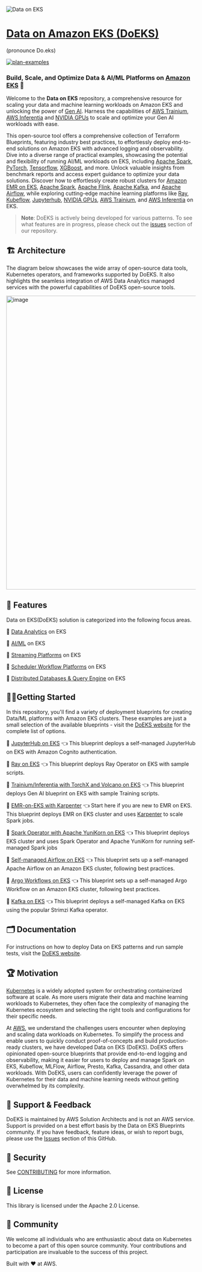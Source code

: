![Data on EKS](website/static/img/doeks-logo-green.png)
# [Data on Amazon EKS (DoEKS)](https://awslabs.github.io/data-on-eks/)
(pronounce Do.eks)


[![plan-examples](https://github.com/awslabs/data-on-eks/actions/workflows/plan-examples.yml/badge.svg?branch=main)](https://github.com/awslabs/data-on-eks/actions/workflows/plan-examples.yml)

### Build, Scale, and Optimize Data & AI/ML Platforms on [Amazon EKS](https://aws.amazon.com/eks/) 🚀

Welcome to the **Data on EKS** repository, a comprehensive resource for scaling your data and machine learning workloads on Amazon EKS and unlocking the power of [Gen AI](https://aws.amazon.com/generative-ai/). Harness the capabilities of [AWS Trainium](https://aws.amazon.com/machine-learning/trainium/), [AWS Inferentia](https://aws.amazon.com/machine-learning/inferentia/) and [NVIDIA GPUs](https://aws.amazon.com/nvidia/) to scale and optimize your Gen AI workloads with ease.

This open-source tool offers a comprehensive collection of Terraform Blueprints, featuring industry best practices, to effortlessly deploy end-to-end solutions on Amazon EKS with advanced logging and observability. Dive into a diverse range of practical examples, showcasing the potential and flexibility of running AI/ML workloads on EKS, including [Apache Spark](https://spark.apache.org/), [PyTorch](https://pytorch.org/), [Tensorflow](https://www.tensorflow.org/), [XGBoost](https://xgboost.readthedocs.io/en/stable/), and more. Unlock valuable insights from benchmark reports and access expert guidance to optimize your data solutions. Discover how to effortlessly create robust clusters for [Amazon EMR on EKS](https://docs.aws.amazon.com/emr/latest/EMR-on-EKS-DevelopmentGuide/emr-eks.html), [Apache Spark](https://spark.apache.org/), [Apache Flink](https://flink.apache.org/), [Apache Kafka](https://kafka.apache.org/), and [Apache Airflow](https://airflow.apache.org/), while exploring cutting-edge machine learning platforms like [Ray](https://www.ray.io/), [Kubeflow](https://awslabs.github.io/kubeflow-manifests/), [Jupyterhub](https://jupyter.org/hub), [NVIDIA GPUs](https://aws.amazon.com/nvidia/), [AWS Trainium](https://aws.amazon.com/machine-learning/trainium/), and [AWS Inferentia](https://aws.amazon.com/machine-learning/inferentia/) on EKS.


> **Note**: DoEKS is actively being developed for various patterns. To see what features are in progress, please check out the [issues](https://github.com/awslabs/data-on-eks/issues) section of our repository.

## 🏗️ Architecture
The diagram below showcases the wide array of open-source data tools, Kubernetes operators, and frameworks supported by DoEKS. It also highlights the seamless integration of AWS Data Analytics managed services with the powerful capabilities of DoEKS open-source tools.

<img width="779" alt="image" src="https://user-images.githubusercontent.com/19464259/208900860-a7ccdaeb-158d-4767-baad-fbc76388bc09.png">


## 🌟 Features
Data on EKS(DoEKS) solution is categorized into the following focus areas.

🎯  [Data Analytics](https://awslabs.github.io/data-on-eks/docs/blueprints/data-analytics) on EKS

🎯  [AI/ML](https://awslabs.github.io/data-on-eks/docs/blueprints/ai-ml) on EKS

🎯  [Streaming Platforms](https://awslabs.github.io/data-on-eks/docs/blueprints/streaming-platforms) on EKS

🎯  [Scheduler Workflow Platforms](https://awslabs.github.io/data-on-eks/docs/blueprints/job-schedulers) on EKS

🎯  [Distributed Databases & Query Engine](https://awslabs.github.io/data-on-eks/docs/blueprints/distributed-databases) on EKS

## 🏃‍♀️Getting Started
In this repository, you'll find a variety of deployment blueprints for creating Data/ML platforms with Amazon EKS clusters. These examples are just a small selection of the available blueprints - visit the [DoEKS website](https://awslabs.github.io/data-on-eks/) for the complete list of options.

🚀 [JupyterHub on EKS](https://awslabs.github.io/data-on-eks/docs/blueprints/ai-ml/jupyterhub) 👈 This blueprint deploys a self-managed JupyterHub on EKS with Amazon Cognito authentication.

🚀 [Ray on EKS](https://awslabs.github.io/data-on-eks/docs/blueprints/ai-ml/ray) 👈 This blueprint deploys Ray Operator on EKS with sample scripts.

🚀 [Trainium/Inferentia with TorchX and Volcano on EKS](https://awslabs.github.io/data-on-eks/docs/blueprints/ai-ml/trainium) 👈 This blueprint deploys Gen AI blueprint on EKS with sample Training scripts.

🚀 [EMR-on-EKS with Karpenter](https://awslabs.github.io/data-on-eks/docs/blueprints/amazon-emr-on-eks/emr-eks-karpenter)  👈 Start here if you are new to EMR on EKS. This blueprint deploys EMR on EKS cluster and uses [Karpenter](https://karpenter.sh/) to scale Spark jobs.

🚀 [Spark Operator with Apache YuniKorn on EKS](https://awslabs.github.io/data-on-eks/docs/blueprints/data-analytics/spark-operator-yunikorn) 👈 This blueprint deploys EKS cluster and uses Spark Operator and Apache YuniKorn for running self-managed Spark jobs

🚀 [Self-managed Airflow on EKS](https://awslabs.github.io/data-on-eks/docs/blueprints/job-schedulers/self-managed-airflow) 👈 This blueprint sets up a self-managed Apache Airflow on an Amazon EKS cluster, following best practices.

🚀 [Argo Workflows on EKS](https://awslabs.github.io/data-on-eks/docs/blueprints/job-schedulers/argo-workflows-eks) 👈 This blueprint sets up a self-managed Argo Workflow on an Amazon EKS cluster, following best practices.

🚀 [Kafka on EKS](https://awslabs.github.io/data-on-eks/docs/blueprints/streaming-platforms/kafka) 👈 This blueprint deploys a self-managed Kafka on EKS using the popular Strimzi Kafka operator.



## 🗂️ Documentation
For instructions on how to deploy Data on EKS patterns and run sample tests, visit the [DoEKS website](https://awslabs.github.io/data-on-eks/).

## 🏆 Motivation
[Kubernetes](https://kubernetes.io/) is a widely adopted system for orchestrating containerized software at scale. As more users migrate their data and machine learning workloads to Kubernetes, they often face the complexity of managing the Kubernetes ecosystem and selecting the right tools and configurations for their specific needs.

At [AWS](https://aws.amazon.com/), we understand the challenges users encounter when deploying and scaling data workloads on Kubernetes. To simplify the process and enable users to quickly conduct proof-of-concepts and build production-ready clusters, we have developed Data on EKS (DoEKS). DoEKS offers opinionated open-source blueprints that provide end-to-end logging and observability, making it easier for users to deploy and manage Spark on EKS, Kubeflow, MLFlow, Airflow, Presto, Kafka, Cassandra, and other data workloads. With DoEKS, users can confidently leverage the power of Kubernetes for their data and machine learning needs without getting overwhelmed by its complexity.

## 🤝 Support & Feedback
DoEKS is maintained by AWS Solution Architects and is not an AWS service. Support is provided on a best effort basis by the Data on EKS Blueprints community. If you have feedback, feature ideas, or wish to report bugs, please use the [Issues](https://github.com/awslabs/data-on-eks/issues) section of this GitHub.

## 🔐 Security
See [CONTRIBUTING](CONTRIBUTING.md#security-issue-notifications) for more information.

## 💼 License
This library is licensed under the Apache 2.0 License.

## 🙌 Community
We welcome all individuals who are enthusiastic about data on Kubernetes to become a part of this open source community. Your contributions and participation are invaluable to the success of this project.

Built with ❤️ at AWS.
